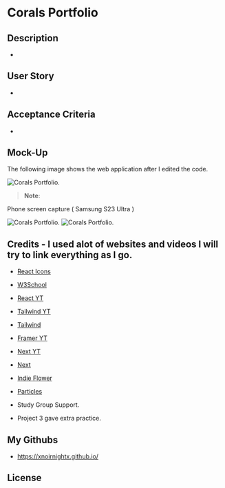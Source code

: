 # Corals Portfolio


## Description
- 

## User Story

- 


## Acceptance Criteria

-  

## Mock-Up

The following image shows the web application after I edited the code.

![Corals Portfolio.]()

> **Note**: 

Phone screen capture ( Samsung S23 Ultra )

![Corals Portfolio.]()
![Corals Portfolio.]()

## Credits - I used alot of websites and videos I will try to link everything as I go.
- [React Icons](https://react-icons.github.io/react-icons/icons?name=hi2)
- [W3School](https://www.w3schools.com/react/default.asp)
- [React YT](https://www.youtube.com/watch?v=SqcY0GlETPk)
- [Tailwind YT](https://www.youtube.com/watch?v=tS7upsfuxmo)
- [Tailwind](https://tailwindcss.com/docs/font-family)
- [Framer YT](https://www.youtube.com/watch?v=Vlu_-LoKzHo)
- [Next YT](https://www.youtube.com/watch?v=wm5gMKuwSYk)
- [Next ](https://nextjs.org/docs/app/building-your-application/optimizing/fonts#google-fonts)
- [Indie Flower](https://fonts.google.com/specimen/Indie+Flower?preview.text=Coding%20Dreams%20Into%20Reality&preview.text_type=custom&query=indie+flower)
- [Particles](https://particles.js.org/)

- Study Group Support.
- Project 3 gave extra practice.


## My Githubs

- https://xnoirnightx.github.io/

## License

